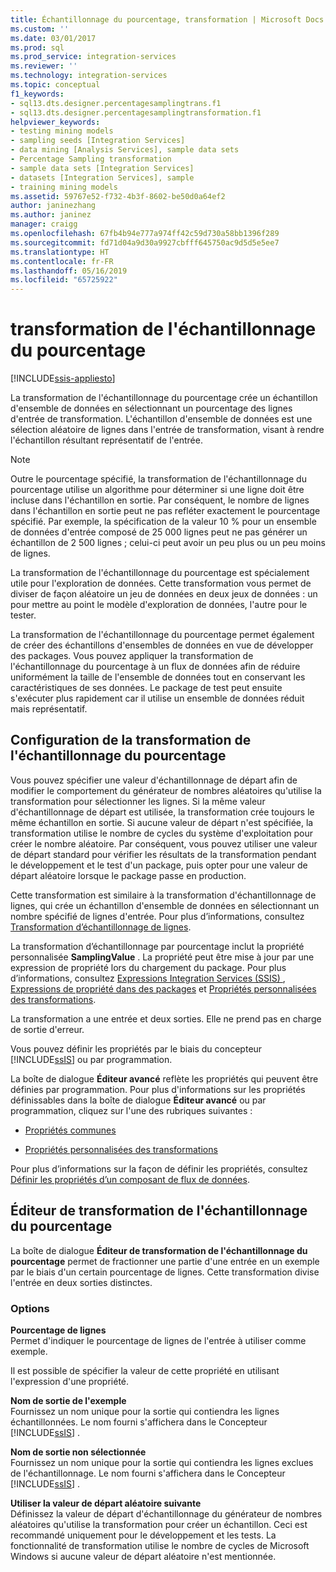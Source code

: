 ```yaml
---
title: Échantillonnage du pourcentage, transformation | Microsoft Docs
ms.custom: ''
ms.date: 03/01/2017
ms.prod: sql
ms.prod_service: integration-services
ms.reviewer: ''
ms.technology: integration-services
ms.topic: conceptual
f1_keywords:
- sql13.dts.designer.percentagesamplingtrans.f1
- sql13.dts.designer.percentagesamplingtransformation.f1
helpviewer_keywords:
- testing mining models
- sampling seeds [Integration Services]
- data mining [Analysis Services], sample data sets
- Percentage Sampling transformation
- sample data sets [Integration Services]
- datasets [Integration Services], sample
- training mining models
ms.assetid: 59767e52-f732-4b3f-8602-be50d0a64ef2
author: janinezhang
ms.author: janinez
manager: craigg
ms.openlocfilehash: 67fb4b94e777a974ff42c59d730a58bb1396f289
ms.sourcegitcommit: fd71d04a9d30a9927cbfff645750ac9d5d5e5ee7
ms.translationtype: HT
ms.contentlocale: fr-FR
ms.lasthandoff: 05/16/2019
ms.locfileid: "65725922"
---
```

# <a name="percentage-sampling-transformation"></a>transformation de l'échantillonnage du pourcentage

[!INCLUDE[ssis-appliesto](../../../includes/ssis-appliesto-ssvrpluslinux-asdb-asdw-xxx.md)]


  La transformation de l'échantillonnage du pourcentage crée un échantillon d'ensemble de données en sélectionnant un pourcentage des lignes d'entrée de transformation. L'échantillon d'ensemble de données est une sélection aléatoire de lignes dans l'entrée de transformation, visant à rendre l'échantillon résultant représentatif de l'entrée.  
  
> [!NOTE]  
>  Outre le pourcentage spécifié, la transformation de l'échantillonnage du pourcentage utilise un algorithme pour déterminer si une ligne doit être incluse dans l'échantillon en sortie. Par conséquent, le nombre de lignes dans l'échantillon en sortie peut ne pas refléter exactement le pourcentage spécifié. Par exemple, la spécification de la valeur 10 % pour un ensemble de données d'entrée composé de 25 000 lignes peut ne pas générer un échantillon de 2 500 lignes ; celui-ci peut avoir un peu plus ou un peu moins de lignes.  
  
 La transformation de l'échantillonnage du pourcentage est spécialement utile pour l'exploration de données. Cette transformation vous permet de diviser de façon aléatoire un jeu de données en deux jeux de données : un pour mettre au point le modèle d'exploration de données, l'autre pour le tester.  
  
 La transformation de l'échantillonnage du pourcentage permet également de créer des échantillons d'ensembles de données en vue de développer des packages. Vous pouvez appliquer la transformation de l'échantillonnage du pourcentage à un flux de données afin de réduire uniformément la taille de l'ensemble de données tout en conservant les caractéristiques de ses données. Le package de test peut ensuite s'exécuter plus rapidement car il utilise un ensemble de données réduit mais représentatif.  
  
## <a name="configuration-the-percentage-sampling-transformation"></a>Configuration de la transformation de l'échantillonnage du pourcentage  
 Vous pouvez spécifier une valeur d'échantillonnage de départ afin de modifier le comportement du générateur de nombres aléatoires qu'utilise la transformation pour sélectionner les lignes. Si la même valeur d'échantillonnage de départ est utilisée, la transformation crée toujours le même échantillon en sortie. Si aucune valeur de départ n'est spécifiée, la transformation utilise le nombre de cycles du système d'exploitation pour créer le nombre aléatoire. Par conséquent, vous pouvez utiliser une valeur de départ standard pour vérifier les résultats de la transformation pendant le développement et le test d'un package, puis opter pour une valeur de départ aléatoire lorsque le package passe en production.  
  
 Cette transformation est similaire à la transformation d'échantillonnage de lignes, qui crée un échantillon d'ensemble de données en sélectionnant un nombre spécifié de lignes d'entrée. Pour plus d’informations, consultez [Transformation d’échantillonnage de lignes](../../../integration-services/data-flow/transformations/row-sampling-transformation.md).  
  
 La transformation d’échantillonnage par pourcentage inclut la propriété personnalisée **SamplingValue** . La propriété peut être mise à jour par une expression de propriété lors du chargement du package. Pour plus d’informations, consultez [Expressions Integration Services &#40;SSIS&#41; ](../../../integration-services/expressions/integration-services-ssis-expressions.md), [Expressions de propriété dans des packages](../../../integration-services/expressions/use-property-expressions-in-packages.md) et [Propriétés personnalisées des transformations](../../../integration-services/data-flow/transformations/transformation-custom-properties.md).  
  
 La transformation a une entrée et deux sorties. Elle ne prend pas en charge de sortie d'erreur.  
  
 Vous pouvez définir les propriétés par le biais du concepteur [!INCLUDE[ssIS](../../../includes/ssis-md.md)] ou par programmation.  
  
 La boîte de dialogue **Éditeur avancé** reflète les propriétés qui peuvent être définies par programmation. Pour plus d'informations sur les propriétés définissables dans la boîte de dialogue **Éditeur avancé** ou par programmation, cliquez sur l'une des rubriques suivantes :  
  
-   [Propriétés communes](https://msdn.microsoft.com/library/51973502-5cc6-4125-9fce-e60fa1b7b796)  
  
-   [Propriétés personnalisées des transformations](../../../integration-services/data-flow/transformations/transformation-custom-properties.md)  
  
 Pour plus d’informations sur la façon de définir les propriétés, consultez [Définir les propriétés d’un composant de flux de données](../../../integration-services/data-flow/set-the-properties-of-a-data-flow-component.md).  
  
## <a name="percentage-sampling-transformation-editor"></a>Éditeur de transformation de l'échantillonnage du pourcentage
  La boîte de dialogue **Éditeur de transformation de l'échantillonnage du pourcentage** permet de fractionner une partie d'une entrée en un exemple par le biais d'un certain pourcentage de lignes. Cette transformation divise l'entrée en deux sorties distinctes.  
  
### <a name="options"></a>Options  
 **Pourcentage de lignes**  
 Permet d'indiquer le pourcentage de lignes de l'entrée à utiliser comme exemple.  
  
 Il est possible de spécifier la valeur de cette propriété en utilisant l'expression d'une propriété.  
  
 **Nom de sortie de l'exemple**  
 Fournissez un nom unique pour la sortie qui contiendra les lignes échantillonnées. Le nom fourni s'affichera dans le Concepteur [!INCLUDE[ssIS](../../../includes/ssis-md.md)] .  
  
 **Nom de sortie non sélectionnée**  
 Fournissez un nom unique pour la sortie qui contiendra les lignes exclues de l'échantillonnage. Le nom fourni s'affichera dans le Concepteur [!INCLUDE[ssIS](../../../includes/ssis-md.md)] .  
  
 **Utiliser la valeur de départ aléatoire suivante**  
 Définissez la valeur de départ d'échantillonnage du générateur de nombres aléatoires qu'utilise la transformation pour créer un échantillon. Ceci est recommandé uniquement pour le développement et les tests. La fonctionnalité de transformation utilise le nombre de cycles de Microsoft Windows si aucune valeur de départ aléatoire n'est mentionnée.  
  
  
